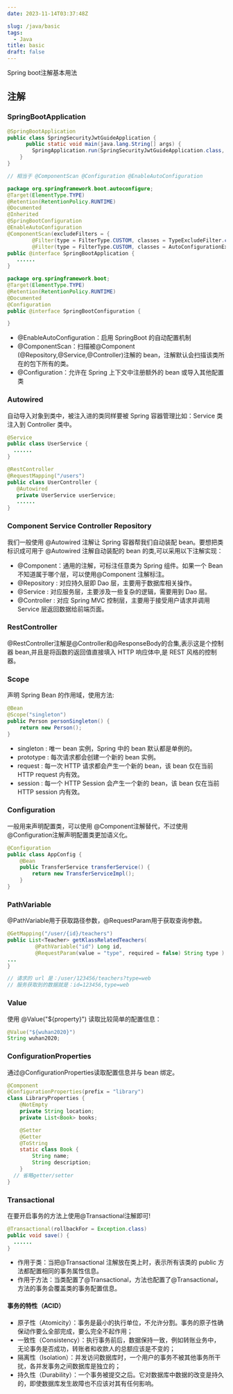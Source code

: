 ```yaml
---
date: 2023-11-14T03:37:48Z

slug: /java/basic
tags:
  - Java
title: basic
draft: false
---
```

<!--abstract-->
Spring boot注解基本用法
<!--more-->


## 注解

### SpringBootApplication

```java
@SpringBootApplication 
public class SpringSecurityJwtGuideApplication {
      public static void main(java.lang.String[] args) {
        SpringApplication.run(SpringSecurityJwtGuideApplication.class, args);
    }
}

// 相当于 @ComponentScan @Configuration @EnableAutoConfiguration

package org.springframework.boot.autoconfigure;
@Target(ElementType.TYPE)
@Retention(RetentionPolicy.RUNTIME)
@Documented
@Inherited
@SpringBootConfiguration
@EnableAutoConfiguration
@ComponentScan(excludeFilters = {
		@Filter(type = FilterType.CUSTOM, classes = TypeExcludeFilter.class),
		@Filter(type = FilterType.CUSTOM, classes = AutoConfigurationExcludeFilter.class) })
public @interface SpringBootApplication {
   ......
}

package org.springframework.boot;
@Target(ElementType.TYPE)
@Retention(RetentionPolicy.RUNTIME)
@Documented
@Configuration
public @interface SpringBootConfiguration {

}

```
- @EnableAutoConfiguration：启用 SpringBoot 的自动配置机制
- @ComponentScan：扫描被@Component (@Repository,@Service,@Controller)注解的 bean，注解默认会扫描该类所在的包下所有的类。
- @Configuration：允许在 Spring 上下文中注册额外的 bean 或导入其他配置类


### Autowired
自动导入对象到类中，被注入进的类同样要被 Spring 容器管理比如：Service 类注入到 Controller 类中。

```java
@Service
public class UserService {
  ......
}

@RestController
@RequestMapping("/users")
public class UserController {
   @Autowired
   private UserService userService;
   ......
}

```

### Component Service Controller Repository

我们一般使用 @Autowired 注解让 Spring 容器帮我们自动装配 bean。要想把类标识成可用于 @Autowired 注解自动装配的 bean 的类,可以采用以下注解实现：

- @Component：通用的注解，可标注任意类为 Spring 组件。如果一个 Bean 不知道属于哪个层，可以使用@Component 注解标注。
- @Repository : 对应持久层即 Dao 层，主要用于数据库相关操作。
- @Service : 对应服务层，主要涉及一些复杂的逻辑，需要用到 Dao 层。
- @Controller : 对应 Spring MVC 控制层，主要用于接受用户请求并调用 Service 层返回数据给前端页面。

### RestController

@RestController注解是@Controller和@ResponseBody的合集,表示这是个控制器 bean,并且是将函数的返回值直接填入 HTTP 响应体中,是 REST 风格的控制器。

### Scope

声明 Spring Bean 的作用域，使用方法:

```Java
@Bean
@Scope("singleton")
public Person personSingleton() {
    return new Person();
}
```
- singleton : 唯一 bean 实例，Spring 中的 bean 默认都是单例的。
- prototype : 每次请求都会创建一个新的 bean 实例。
- request : 每一次 HTTP 请求都会产生一个新的 bean，该 bean 仅在当前 HTTP request 内有效。
- session : 每一个 HTTP Session 会产生一个新的 bean，该 bean 仅在当前 HTTP session 内有效。


### Configuration

一般用来声明配置类，可以使用 @Component注解替代，不过使用@Configuration注解声明配置类更加语义化。

```java
@Configuration
public class AppConfig {
    @Bean
    public TransferService transferService() {
        return new TransferServiceImpl();
    }
}

```
### PathVariable 

@PathVariable用于获取路径参数，@RequestParam用于获取查询参数。

```java
@GetMapping("/user/{id}/teachers")
public List<Teacher> getKlassRelatedTeachers(
         @PathVariable("id") Long id,
         @RequestParam(value = "type", required = false) String type ) {
...
}

// 请求的 url 是：/user/123456/teachers?type=web
// 服务获取到的数据就是：id=123456,type=web
```

### Value

使用 @Value("${property}") 读取比较简单的配置信息：

```java
@Value("${wuhan2020}")
String wuhan2020;
```

### ConfigurationProperties

通过@ConfigurationProperties读取配置信息并与 bean 绑定。

```java
@Component
@ConfigurationProperties(prefix = "library")
class LibraryProperties {
    @NotEmpty
    private String location;
    private List<Book> books;

    @Setter
    @Getter
    @ToString
    static class Book {
        String name;
        String description;
    }
  // 省略getter/setter
}

```


### Transactional

在要开启事务的方法上使用@Transactional注解即可!

```java
@Transactional(rollbackFor = Exception.class)
public void save() {
  ......
}
```

- 作用于类：当把@Transactional 注解放在类上时，表示所有该类的 public 方法都配置相同的事务属性信息。
- 作用于方法：当类配置了@Transactional，方法也配置了@Transactional，方法的事务会覆盖类的事务配置信息。

#### 事务的特性（ACID）
- 原子性（Atomicity）：事务是最小的执行单位，不允许分割。事务的原子性确保动作要么全部完成，要么完全不起作用；
- 一致性（Consistency）：执行事务前后，数据保持一致，例如转账业务中，无论事务是否成功，转账者和收款人的总额应该是不变的；
- 隔离性（Isolation）：并发访问数据库时，一个用户的事务不被其他事务所干扰，各并发事务之间数据库是独立的；
- 持久性（Durability）：一个事务被提交之后。它对数据库中数据的改变是持久的，即使数据库发生故障也不应该对其有任何影响。



